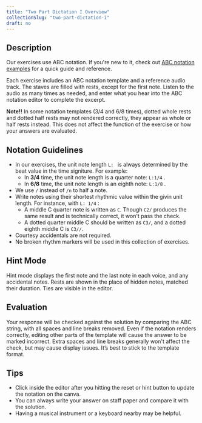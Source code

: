```yaml
---
title: "Two Part Dictation I Overview"
collectionSlug: "two-part-dictation-i"
draft: no
---
```

## Description
Our exercises use ABC notation. If you're new to it, check out [ABC notation examples](https://abcnotation.com/examples) for a quick guide and reference.

Each exercise includes an ABC notation template and a reference audio track. The staves are filled with rests, except for the first note. Listen to the audio as many times as needed, and enter what you hear into the ABC notation editor to complete the excerpt. 

**Note!!** In some notation templates (3/4 and 6/8 times), dotted whole rests and dotted half rests may not rendered correctly, they appear as whole or half rests instead. This does not affect the function of the exercise or how your answers are evaluated.

## Notation Guidelines

- In our exercises, the unit note length `L: ` is always determined by the beat value in the time signiture. For example:
    - In **3/4** time, the unit note length is a quarter note: `L:1/4` .
    - In **6/8** time, the unit note length is an eighth note: `L:1/8` .
- We use `/` instead of `/n` to half a note.
- Write notes using their shortest rhythmic value within the givin unit length. For instance, with `L: 1/4` :
    - A middle C quarter note is written as `C`. Though `C2/` produces the same result and is technically correct, it won't pass the check.
    - A dotted quarter middle C should be written as `C3/`, and a dotted eighth middle C is `C3//`.
- Courtesy accidentals are not required.
- No broken rhythm markers will be used in this collection of exercises.

## Hint Mode

Hint mode displays the first note and the last note in each voice, and any accidental notes. Rests are shown in the place of hidden notes, matched their duration. Ties are visible in the editor.

## Evaluation

Your response will be checked against the solution by comparing the ABC string, with all spaces and line breaks removed. Even if the notation renders correctly, editing other parts of the template will cause the answer to be marked incorrect. Extra spaces and line breaks generally won't affect the check, but may cause display issues. It’s best to stick to the template format.

## Tips
- Click inside the editor after you hitting the reset or hint button to update the notation on the canva.
- You can always write your answer on staff paper and compare it with the solution.
- Having a musical instrument or a keyboard nearby may be helpful.